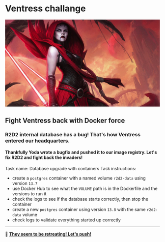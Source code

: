 # Ventress challange
![](../../media/module-3/ventress.jpg)
## Fight Ventress back with Docker force
### R2D2 internal database has a bug! That's how Ventress entered our headquarters.
#### Thankfully Yoda wrote a bugfix and pushed it to our image registry. Let's fix R2D2 and fight back the invaders!
Task name: Database upgrade with containers
Task instructions:
- create a `postgres` container with a named volume `r2d2-data` using version `13.7`
- use Docker Hub to see what the `VOLUME` path is in the Dockerfile and the versions to run it
- check the logs to see if the database starts correctly, then stop the container
- create a new `postgres` container using version `13.8` with the same `r2d2-data` volume
- check logs to validate everything started up correctly

<hr>

🌌 **[They seem to be retreating! Let's push!](class-2.md)**